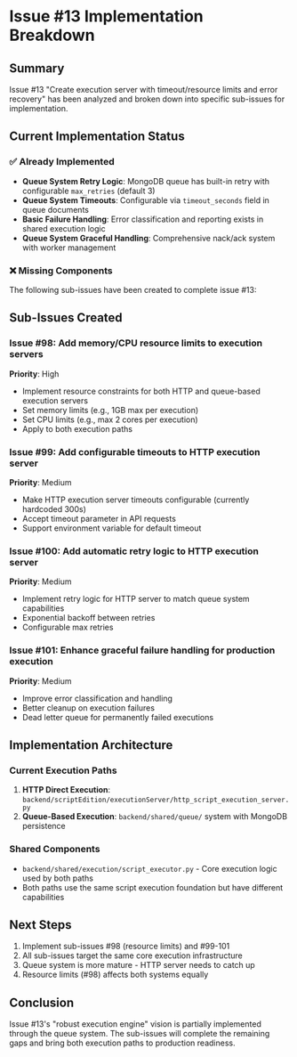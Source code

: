 # Issue #13 Implementation Breakdown

## Summary
Issue #13 "Create execution server with timeout/resource limits and error recovery" has been analyzed and broken down into specific sub-issues for implementation.

## Current Implementation Status

### ✅ Already Implemented
- **Queue System Retry Logic**: MongoDB queue has built-in retry with configurable `max_retries` (default 3)
- **Queue System Timeouts**: Configurable via `timeout_seconds` field in queue documents
- **Basic Failure Handling**: Error classification and reporting exists in shared execution logic
- **Queue System Graceful Handling**: Comprehensive nack/ack system with worker management

### ❌ Missing Components
The following sub-issues have been created to complete issue #13:

## Sub-Issues Created

### Issue #98: Add memory/CPU resource limits to execution servers
**Priority**: High
- Implement resource constraints for both HTTP and queue-based execution servers
- Set memory limits (e.g., 1GB max per execution)
- Set CPU limits (e.g., max 2 cores per execution)
- Apply to both execution paths

### Issue #99: Add configurable timeouts to HTTP execution server  
**Priority**: Medium
- Make HTTP execution server timeouts configurable (currently hardcoded 300s)
- Accept timeout parameter in API requests
- Support environment variable for default timeout

### Issue #100: Add automatic retry logic to HTTP execution server
**Priority**: Medium  
- Implement retry logic for HTTP server to match queue system capabilities
- Exponential backoff between retries
- Configurable max retries

### Issue #101: Enhance graceful failure handling for production execution
**Priority**: Medium
- Improve error classification and handling
- Better cleanup on execution failures  
- Dead letter queue for permanently failed executions

## Implementation Architecture

### Current Execution Paths
1. **HTTP Direct Execution**: `backend/scriptEdition/executionServer/http_script_execution_server.py`
2. **Queue-Based Execution**: `backend/shared/queue/` system with MongoDB persistence

### Shared Components
- `backend/shared/execution/script_executor.py` - Core execution logic used by both paths
- Both paths use the same script execution foundation but have different capabilities

## Next Steps
1. Implement sub-issues #98 (resource limits) and #99-101 
2. All sub-issues target the same core execution infrastructure
3. Queue system is more mature - HTTP server needs to catch up
4. Resource limits (#98) affects both systems equally

## Conclusion
Issue #13's "robust execution engine" vision is partially implemented through the queue system. The sub-issues will complete the remaining gaps and bring both execution paths to production readiness.